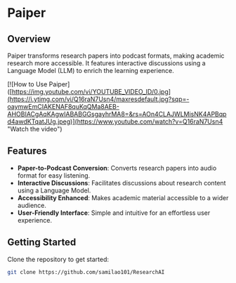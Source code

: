 # Paiper

## Overview
Paiper transforms research papers into podcast formats, making academic research more accessible. It features interactive discussions using a Language Model (LLM) to enrich the learning experience.

[![How to Use Paiper]([https://img.youtube.com/vi/YOUTUBE_VIDEO_ID/0.jpg](https://i.ytimg.com/vi/Q16raN7Usn4/maxresdefault.jpg?sqp=-oaymwEmCIAKENAF8quKqQMa8AEB-AHOBIACgAqKAgwIABABGGsgayhrMA8=&rs=AOn4CLAJWLMisNK4APBqpd4awdKTqatJUg.jpeg)](https://www.youtube.com/watch?v=Q16raN7Usn4 "Watch the video")

## Features
- **Paper-to-Podcast Conversion**: Converts research papers into audio format for easy listening.
- **Interactive Discussions**: Facilitates discussions about research content using a Language Model.
- **Accessibility Enhanced**: Makes academic material accessible to a wider audience.
- **User-Friendly Interface**: Simple and intuitive for an effortless user experience.

## Getting Started
Clone the repository to get started:
```bash
git clone https://github.com/samilao101/ResearchAI
